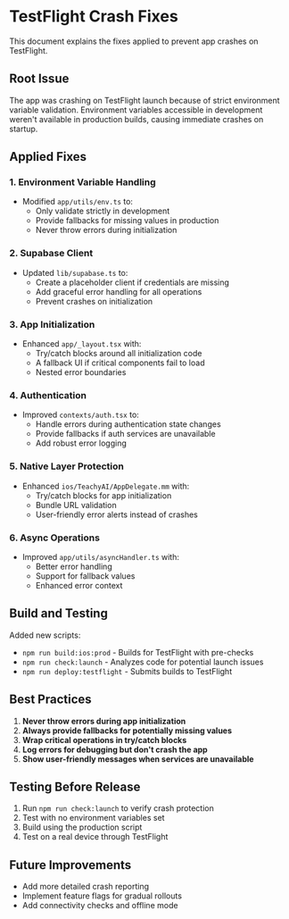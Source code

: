 # TestFlight Crash Fixes

This document explains the fixes applied to prevent app crashes on TestFlight.

## Root Issue

The app was crashing on TestFlight launch because of strict environment variable validation. Environment variables accessible in development weren't available in production builds, causing immediate crashes on startup.

## Applied Fixes

### 1. Environment Variable Handling

- Modified `app/utils/env.ts` to:
  - Only validate strictly in development
  - Provide fallbacks for missing values in production
  - Never throw errors during initialization

### 2. Supabase Client

- Updated `lib/supabase.ts` to:
  - Create a placeholder client if credentials are missing
  - Add graceful error handling for all operations
  - Prevent crashes on initialization

### 3. App Initialization

- Enhanced `app/_layout.tsx` with:
  - Try/catch blocks around all initialization code
  - A fallback UI if critical components fail to load
  - Nested error boundaries

### 4. Authentication

- Improved `contexts/auth.tsx` to:
  - Handle errors during authentication state changes
  - Provide fallbacks if auth services are unavailable
  - Add robust error logging

### 5. Native Layer Protection

- Enhanced `ios/TeachyAI/AppDelegate.mm` with:
  - Try/catch blocks for app initialization
  - Bundle URL validation
  - User-friendly error alerts instead of crashes

### 6. Async Operations

- Improved `app/utils/asyncHandler.ts` with:
  - Better error handling
  - Support for fallback values
  - Enhanced error context

## Build and Testing

Added new scripts:

- `npm run build:ios:prod` - Builds for TestFlight with pre-checks
- `npm run check:launch` - Analyzes code for potential launch issues
- `npm run deploy:testflight` - Submits builds to TestFlight

## Best Practices

1. **Never throw errors during app initialization**
2. **Always provide fallbacks for potentially missing values**
3. **Wrap critical operations in try/catch blocks**
4. **Log errors for debugging but don't crash the app**
5. **Show user-friendly messages when services are unavailable**

## Testing Before Release

1. Run `npm run check:launch` to verify crash protection
2. Test with no environment variables set
3. Build using the production script
4. Test on a real device through TestFlight

## Future Improvements

- Add more detailed crash reporting
- Implement feature flags for gradual rollouts
- Add connectivity checks and offline mode